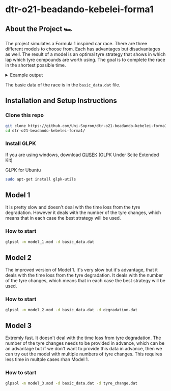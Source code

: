 # dtr-o21-beadando-kebelei-forma1

## About the Project 🏎️

The project simulates a Formula 1 inspired car race. There are three different models to choose from. Each has advantages but disadvantages as well. The result of a model is an optimal tyre strategy that shows in which lap which tyre compounds are worth using. The goal is to complete the race in the shortest possible time.

<details>
<summary>Example output</summary>
<p>

```
Lap tyres:
Start-soft-soft-soft-hard-hard-hard-hard-hard-hard-hard-Finish

Laps where there is a tyre change:
3

Total time: 811.529 second
```

</p>
</details>

The basic data of the race is in the `basic_data.dat` file.

## Installation and Setup Instructions

### Clone this repo

```bash
git clone https://github.com/Uni-Sopron/dtr-o21-beadando-kebelei-forma1.git
cd dtr-o21-beadando-kebelei-forma1/
```

### Install GLPK

If you are using windows, download [GUSEK](http://gusek.sourceforge.net/gusek.html) (GLPK Under Scite Extended Kit)

GLPK for Ubuntu

```bash
sudo apt-get install glpk-utils
```

## Model 1
It is pretty slow and doesn't deal with the time loss from the tyre degradation. However it deals with the number of the tyre changes, which means that in each case the best strategy will be used.

### How to start

```bash
glpsol -m model_1.mod -d basic_data.dat
```

## Model 2
The improved version of Model 1. It's very slow but it's advantage, that it deals with the time loss from the tyre degradation. It deals with the number of the tyre changes, which means that in each case the best strategy will be used.

### How to start

```bash
glpsol -m model_2.mod -d basic_data.dat -d degradation.dat
```

## Model 3
Extremly fast. It doesn't deal with the time loss from tyre degradation. The number of the tyre changes needs to be provided in advance, which can be an advantage but if we don't want to provide this data in advance, then we can try out the model with multiple numbers of tyre changes. This requires less time in multple cases rhan Model 1.

### How to start

```bash
glpsol -m model_3.mod -d basic_data.dat -d tyre_change.dat
```
